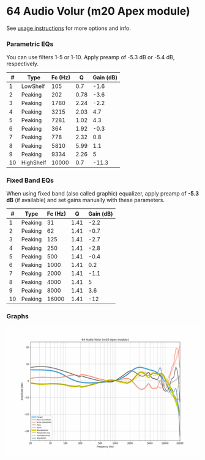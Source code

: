 # 64 Audio Volur (m20 Apex module)
See [usage instructions](https://github.com/jaakkopasanen/AutoEq#usage) for more options and info.

### Parametric EQs
You can use filters 1-5 or 1-10. Apply preamp of -5.3 dB or -5.4 dB, respectively.

|   # | Type      |   Fc (Hz) |    Q |   Gain (dB) |
|-----|-----------|-----------|------|-------------|
|   1 | LowShelf  |       105 | 0.7  |        -1.6 |
|   2 | Peaking   |       202 | 0.78 |        -3.6 |
|   3 | Peaking   |      1780 | 2.24 |        -2.2 |
|   4 | Peaking   |      3215 | 2.03 |         4.7 |
|   5 | Peaking   |      7281 | 1.02 |         4.3 |
|   6 | Peaking   |       364 | 1.92 |        -0.3 |
|   7 | Peaking   |       778 | 2.32 |         0.8 |
|   8 | Peaking   |      5810 | 5.99 |         1.1 |
|   9 | Peaking   |      9334 | 2.26 |         5   |
|  10 | HighShelf |     10000 | 0.7  |       -11.3 |

### Fixed Band EQs
When using fixed band (also called graphic) equalizer, apply preamp of **-5.3 dB** (if available) and set gains manually with these parameters.

|   # | Type    |   Fc (Hz) |    Q |   Gain (dB) |
|-----|---------|-----------|------|-------------|
|   1 | Peaking |        31 | 1.41 |        -2.2 |
|   2 | Peaking |        62 | 1.41 |        -0.7 |
|   3 | Peaking |       125 | 1.41 |        -2.7 |
|   4 | Peaking |       250 | 1.41 |        -2.8 |
|   5 | Peaking |       500 | 1.41 |        -0.4 |
|   6 | Peaking |      1000 | 1.41 |         0.2 |
|   7 | Peaking |      2000 | 1.41 |        -1.1 |
|   8 | Peaking |      4000 | 1.41 |         5   |
|   9 | Peaking |      8000 | 1.41 |         3.6 |
|  10 | Peaking |     16000 | 1.41 |       -12   |

### Graphs
![](./64%20Audio%20Volur%20(m20%20Apex%20module).png)

